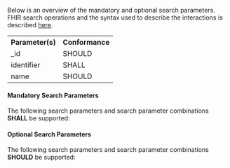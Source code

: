 Below is an overview of the mandatory and optional search parameters. FHIR search operations and the syntax used to describe the interactions is described <a href="http://hl7.org/fhir/R4/search.html">here</a>.

<table class="list">
<tbody>
  <tr>
    <th>Parameter(s)</th>
    <th>Conformance</th>
  </tr>
  <tr>
        <td>_id</td>
        <td>SHOULD</td>
  </tr>
  <tr>
        <td>identifier</td>
        <td>SHALL</td>
  </tr>
  <tr>
        <td>name</td>
        <td>SHOULD</td>
  </tr>
 </tbody>
</table>


#### Mandatory Search Parameters

The following search parameters and search parameter combinations **SHALL** be supported:

#### Optional Search Parameters

The following search parameters and search parameter combinations **SHOULD** be supported:
